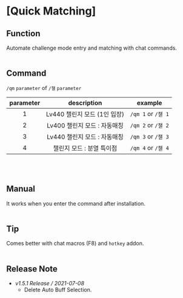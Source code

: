# [Quick Matching]

## Function
Automate challenge mode entry and matching with chat commands.
<br/>
<br/>

## Command
``/qm`` ``parameter`` of ``/챌`` ``parameter``

| parameter | description | example |
|:---:|:---:|:--:|
|1|Lv440 챌린지 모드 (1인 입장)|``/qm 1`` or ``/챌 1``|
|2|Lv400 챌린지 모드 : 자동매칭 |``/qm 2`` or ``/챌 2``|
|3|Lv440 챌린지 모드 : 자동매칭|``/qm 3`` or ``/챌 3``|
|4|챌린지 모드 : 분열 특이점|``/qm 4`` or ``/챌 4``|
<br/>
<br/>

## Manual
It works when you enter the command after installation.
<br/>
<br/>

## Tip
Comes better with chat macros (F8) and ``hotkey`` addon.
<br/>
<br/>

## Release Note
* *v1.5.1 Release / 2021-07-08*
    - Delete Auto Buff Selection.



